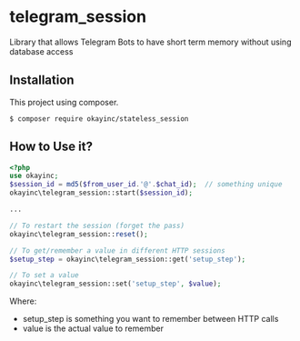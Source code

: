 # telegram_session
Library that allows Telegram Bots to have short term memory without using database access


## Installation
This project using composer.
```
$ composer require okayinc/stateless_session
```

## How to Use it?

```php
<?php
use okayinc;
$session_id = md5($from_user_id.'@'.$chat_id);  // something unique
okayinc\telegram_session::start($session_id);

...

// To restart the session (forget the pass)
okayinc\telegram_session::reset();

// To get/remember a value in different HTTP sessions 
$setup_step = okayinc\telegram_session::get('setup_step');

// To set a value
okayinc\telegram_session::set('setup_step', $value);
```

Where:
* setup_step is something you want to remember between HTTP calls
* value is the actual value to remember

